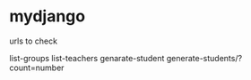 # mydjango

urls to check

list-groups
list-teachers
genarate-student
generate-students/?count=number
